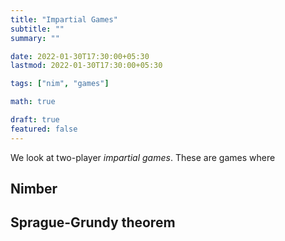 ```yaml
---
title: "Impartial Games"
subtitle: ""
summary: ""

date: 2022-01-30T17:30:00+05:30
lastmod: 2022-01-30T17:30:00+05:30

tags: ["nim", "games"]

math: true

draft: true
featured: false
---
```


We look at two-player _impartial games_. These are games where 

## Nimber

## Sprague-Grundy theorem